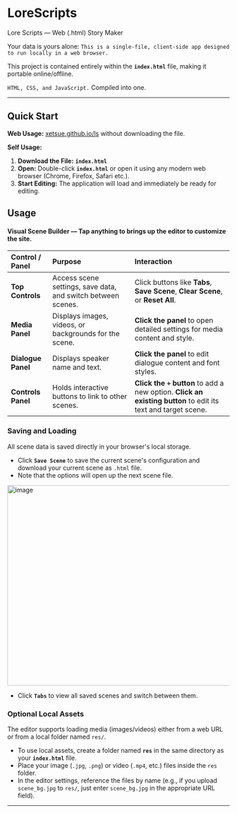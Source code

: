 # LoreScripts
Lore Scripts — Web (.html) Story Maker

Your data is yours alone: `This is a single-file, client-side app designed to run locally in a web browser.`

This project is contained entirely within the **`index.html`** file, making it portable online/offline.

`HTML, CSS, and JavaScript.` Compiled into one.

---

## Quick Start

**Web Usage:** [xetsue.github.io/ls](HERE) without downloading the file.

**Self Usage:**
1.  **Download the File:** **`index.html`**
2.  **Open:** Double-click **`index.html`** or open it using any modern web browser (Chrome, Firefox, Safari etc.).
3.  **Start Editing:** The application will load and immediately be ready for editing.

## Usage
#### **Visual Scene Builder** — Tap anything to brings up the editor to customize the site.

> 
| Control / Panel | Purpose | Interaction |
| :--- | :--- | :--- |
| **Top Controls** | Access scene settings, save data, and switch between scenes. | Click buttons like **Tabs**, **Save Scene**, **Clear Scene**, or **Reset All**. |
| **Media Panel** | Displays images, videos, or backgrounds for the scene. | **Click the panel** to open detailed settings for media content and style. |
| **Dialogue Panel** | Displays speaker name and text. | **Click the panel** to edit dialogue content and font styles. |
| **Controls Panel** | Holds interactive buttons to link to other scenes. | **Click the `+` button** to add a new option. **Click an existing button** to edit its text and target scene. |

### Saving and Loading

All scene data is saved directly in your browser's local storage.

* Click **`Save Scene`** to save the current scene's configuration and download your current scene as `.html` file.
* Note that the options will open up the next scene file.
<img width="1265" height="453" alt="image" src="https://github.com/user-attachments/assets/7496f909-83ea-4c20-9fa8-a9efbe6c2bd5" />

* Click **`Tabs`** to view all saved scenes and switch between them.

### Optional Local Assets

The editor supports loading media (images/videos) either from a web URL or from a local folder named `res/`.

* To use local assets, create a folder named **`res`** in the same directory as your **`index.html`** file.
* Place your image (`.jpg`, `.png`) or video (`.mp4`, etc.) files inside the `res` folder.
* In the editor settings, reference the files by name (e.g., if you upload `scene_bg.jpg` to `res/`, just enter `scene_bg.jpg` in the appropriate URL field).

---
